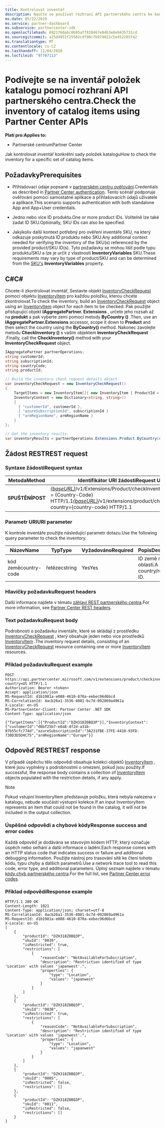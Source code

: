 ```yaml
---
title: Kontrolovat inventář
description: Naučte se používat rozhraní API partnerského centra ke kontrole inventáře konkrétní sady položek katalogu. To můžete provést k identifikaci produktů nebo SKU zákazníka.
ms.date: 05/22/2019
ms.service: partner-dashboard
ms.subservice: partnercenter-sdk
ms.openlocfilehash: 6921760abc0b95aff820467e84b3e8e9435731cd
ms.sourcegitcommit: a25d4951f25502cdf90cfb974022c5e452205f42
ms.translationtype: MT
ms.contentlocale: cs-CZ
ms.lasthandoff: 12/04/2020
ms.locfileid: "97767113"
---
```

# <a name="check-the-inventory-of-catalog-items-using-partner-center-apis"></a><span data-ttu-id="561aa-104">Podívejte se na inventář položek katalogu pomocí rozhraní API partnerského centra.</span><span class="sxs-lookup"><span data-stu-id="561aa-104">Check the inventory of catalog items using Partner Center APIs</span></span>

<span data-ttu-id="561aa-105">**Platí pro:**</span><span class="sxs-lookup"><span data-stu-id="561aa-105">**Applies to:**</span></span>

- <span data-ttu-id="561aa-106">Partnerské centrum</span><span class="sxs-lookup"><span data-stu-id="561aa-106">Partner Center</span></span>

<span data-ttu-id="561aa-107">Jak kontrolovat inventář konkrétní sady položek katalogu</span><span class="sxs-lookup"><span data-stu-id="561aa-107">How to check the inventory for a specific set of catalog items.</span></span>

## <a name="prerequisites"></a><span data-ttu-id="561aa-108">Požadavky</span><span class="sxs-lookup"><span data-stu-id="561aa-108">Prerequisites</span></span>

- <span data-ttu-id="561aa-109">Přihlašovací údaje popsané v [partnerském centru ověřování](partner-center-authentication.md).</span><span class="sxs-lookup"><span data-stu-id="561aa-109">Credentials as described in [Partner Center authentication](partner-center-authentication.md).</span></span> <span data-ttu-id="561aa-110">Tento scénář podporuje ověřování pomocí samostatné aplikace a přihlašovacích údajů uživatele a aplikace.</span><span class="sxs-lookup"><span data-stu-id="561aa-110">This scenario supports authentication with both standalone App and App+User credentials.</span></span>

- <span data-ttu-id="561aa-111">Jedno nebo více ID produktu.</span><span class="sxs-lookup"><span data-stu-id="561aa-111">One or more product IDs.</span></span> <span data-ttu-id="561aa-112">Volitelně lze také zadat ID SKU.</span><span class="sxs-lookup"><span data-stu-id="561aa-112">Optionally, SKU IDs can also be specified.</span></span>

- <span data-ttu-id="561aa-113">Jakýkoliv další kontext potřebný pro ověření inventáře SKU, na který odkazuje poskytnutá ID produktu nebo SKU.</span><span class="sxs-lookup"><span data-stu-id="561aa-113">Any additional context needed for verifying the inventory of the SKU(s) referenced by the provided product/SKU ID(s).</span></span> <span data-ttu-id="561aa-114">Tyto požadavky se mohou lišit podle typu produktu/SKU a lze je určit z vlastnosti [](product-resources.md#sku) **InventoryVariables** SKU.</span><span class="sxs-lookup"><span data-stu-id="561aa-114">These requirements may vary by type of product/SKU and can be determined from the [SKU's](product-resources.md#sku) **InventoryVariables** property.</span></span>

## <a name="c"></a><span data-ttu-id="561aa-115">C\#</span><span class="sxs-lookup"><span data-stu-id="561aa-115">C\#</span></span>

<span data-ttu-id="561aa-116">Chcete-li zkontrolovat inventář, Sestavte objekt [InventoryCheckRequest](product-resources.md#inventorycheckrequest) pomocí objektu [InventoryItem](product-resources.md#inventoryitem) pro každou položku, kterou chcete zkontrolovat.</span><span class="sxs-lookup"><span data-stu-id="561aa-116">To check the inventory, build an [InventoryCheckRequest](product-resources.md#inventorycheckrequest) object using an [InventoryItem](product-resources.md#inventoryitem) object for each item to be checked.</span></span> <span data-ttu-id="561aa-117">Pak použijte přistupující objekt **IAggregatePartner. Extensions** , určete jeho rozsah až na **produkt** a pak vyberte zemi pomocí metody **ByCountry ()** .</span><span class="sxs-lookup"><span data-stu-id="561aa-117">Then, use an **IAggregatePartner.Extensions** accessor, scope it down to **Product** and then select the country using the **ByCountry()** method.</span></span> <span data-ttu-id="561aa-118">Nakonec zavolejte metodu **CheckInventory ()** s vaším objektem **InventoryCheckRequest** .</span><span class="sxs-lookup"><span data-stu-id="561aa-118">Finally, call the **CheckInventory()** method with your **InventoryCheckRequest** object.</span></span>

``` csharp
IAggregatePartner partnerOperations;
string customerId;
string subscriptionId;
string countryCode;
string productId;

// Build the inventory check request details object.
var inventoryCheckRequest = new InventoryCheckRequest()
{
    TargetItems = new InventoryItem[]{ new InventoryItem { ProductId = productId } },
    InventoryContext = new Dictionary<string, string>()
    {
      { "customerId", customerId },
      { "azureSubscriptionId", subscriptionId }
      { "armRegionName", armRegionName }
    }
};

// Get the inventory results.
var inventoryResults = partnerOperations.Extensions.Product.ByCountry(countryCode).CheckInventory(inventoryCheckRequest);
```

## <a name="rest-request"></a><span data-ttu-id="561aa-119">Žádost REST</span><span class="sxs-lookup"><span data-stu-id="561aa-119">REST request</span></span>

### <a name="request-syntax"></a><span data-ttu-id="561aa-120">Syntaxe žádosti</span><span class="sxs-lookup"><span data-stu-id="561aa-120">Request syntax</span></span>

| <span data-ttu-id="561aa-121">Metoda</span><span class="sxs-lookup"><span data-stu-id="561aa-121">Method</span></span>   | <span data-ttu-id="561aa-122">Identifikátor URI žádosti</span><span class="sxs-lookup"><span data-stu-id="561aa-122">Request URI</span></span>                                                                                                                              |
|----------|------------------------------------------------------------------------------------------------------------------------------------------|
| <span data-ttu-id="561aa-123">**SPUŠTĚNÍ**</span><span class="sxs-lookup"><span data-stu-id="561aa-123">**POST**</span></span> | <span data-ttu-id="561aa-124">[*{baseURL}*](partner-center-rest-urls.md)/v1/Extensions/Product/checkInventory? Country = {Country-Code} HTTP/1.1</span><span class="sxs-lookup"><span data-stu-id="561aa-124">[*{baseURL}*](partner-center-rest-urls.md)/v1/extensions/product/checkInventory?country={country-code} HTTP/1.1</span></span>                        |

### <a name="uri-parameter"></a><span data-ttu-id="561aa-125">Parametr URI</span><span class="sxs-lookup"><span data-stu-id="561aa-125">URI parameter</span></span>

<span data-ttu-id="561aa-126">K kontrole inventáře použijte následující parametr dotazu.</span><span class="sxs-lookup"><span data-stu-id="561aa-126">Use the following query parameter to check the inventory.</span></span>

| <span data-ttu-id="561aa-127">Název</span><span class="sxs-lookup"><span data-stu-id="561aa-127">Name</span></span>                   | <span data-ttu-id="561aa-128">Typ</span><span class="sxs-lookup"><span data-stu-id="561aa-128">Type</span></span>     | <span data-ttu-id="561aa-129">Vyžadováno</span><span class="sxs-lookup"><span data-stu-id="561aa-129">Required</span></span> | <span data-ttu-id="561aa-130">Popis</span><span class="sxs-lookup"><span data-stu-id="561aa-130">Description</span></span>                                                     |
|------------------------|----------|----------|-----------------------------------------------------------------|
| <span data-ttu-id="561aa-131">kód země</span><span class="sxs-lookup"><span data-stu-id="561aa-131">country-code</span></span>           | <span data-ttu-id="561aa-132">řetězec</span><span class="sxs-lookup"><span data-stu-id="561aa-132">string</span></span>   | <span data-ttu-id="561aa-133">Yes</span><span class="sxs-lookup"><span data-stu-id="561aa-133">Yes</span></span>      | <span data-ttu-id="561aa-134">ID země nebo oblasti.</span><span class="sxs-lookup"><span data-stu-id="561aa-134">A country/region ID.</span></span>                                            |

### <a name="request-headers"></a><span data-ttu-id="561aa-135">Hlavičky požadavku</span><span class="sxs-lookup"><span data-stu-id="561aa-135">Request headers</span></span>

<span data-ttu-id="561aa-136">Další informace najdete v tématu [záhlaví REST partnerského centra](headers.md).</span><span class="sxs-lookup"><span data-stu-id="561aa-136">For more information, see [Partner Center REST headers](headers.md).</span></span>

### <a name="request-body"></a><span data-ttu-id="561aa-137">Text požadavku</span><span class="sxs-lookup"><span data-stu-id="561aa-137">Request body</span></span>

<span data-ttu-id="561aa-138">Podrobnosti o požadavku inventáře, které se skládají z prostředku [InventoryCheckRequest](product-resources.md#inventorycheckrequest) , který obsahuje jeden nebo více prostředků [InventoryItem](product-resources.md#inventoryitem) .</span><span class="sxs-lookup"><span data-stu-id="561aa-138">The inventory request details, consisting of an [InventoryCheckRequest](product-resources.md#inventorycheckrequest) resource containing one or more [InventoryItem](product-resources.md#inventoryitem) resources.</span></span>

### <a name="request-example"></a><span data-ttu-id="561aa-139">Příklad požadavku</span><span class="sxs-lookup"><span data-stu-id="561aa-139">Request example</span></span>

```http
POST https://api.partnercenter.microsoft.com/v1/extensions/product/checkinventory?country=US HTTP/1.1
Authorization: Bearer <token>
Accept: application/json
MS-RequestId: d1b1981a-e088-4610-870a-eebec96d6bcd
MS-CorrelationId: 4acb26a1-3536-4081-bc7d-092869a4961a
X-Locale: en-US
MS-PartnerCenter-Client: Partner Center .NET SDK
Content-Type: application/json

{"TargetItems":[{"ProductId":"DZH318Z0BQ3P"}],"InventoryContext":{"customerId":"d6bf25b7-e0a8-4f2d-a31b-97b55cfc774d","azureSubscriptionId":"3A231FBE-37FE-4410-93FD-730D3D5D4C75","armRegionName":"Europe"}}
```

## <a name="rest-response"></a><span data-ttu-id="561aa-140">Odpověď REST</span><span class="sxs-lookup"><span data-stu-id="561aa-140">REST response</span></span>

<span data-ttu-id="561aa-141">V případě úspěchu tělo odpovědi obsahuje kolekci objektů [InventoryItem](product-resources.md#inventoryitem) , které jsou vyplněny s podrobnostmi o omezení, pokud jsou použity.</span><span class="sxs-lookup"><span data-stu-id="561aa-141">If successful, the response body contains a collection of [InventoryItem](product-resources.md#inventoryitem) objects populated with the restriction details, if any apply.</span></span>

>[!NOTE]
><span data-ttu-id="561aa-142">Pokud vstupní InventoryItem představuje položku, která nebyla nalezena v katalogu, nebude součástí výstupní kolekce.</span><span class="sxs-lookup"><span data-stu-id="561aa-142">If an input InventoryItem represents an item that could not be found in the catalog, it will not be included in the output collection.</span></span>

### <a name="response-success-and-error-codes"></a><span data-ttu-id="561aa-143">Úspěšné odpovědi a chybové kódy</span><span class="sxs-lookup"><span data-stu-id="561aa-143">Response success and error codes</span></span>

<span data-ttu-id="561aa-144">Každá odpověď je dodávána se stavovým kódem HTTP, který označuje úspěch nebo selhání a další informace o ladění.</span><span class="sxs-lookup"><span data-stu-id="561aa-144">Each response comes with an HTTP status code that indicates success or failure and additional debugging information.</span></span> <span data-ttu-id="561aa-145">Použijte nástroj pro trasování sítě ke čtení tohoto kódu, typu chyby a dalších parametrů.</span><span class="sxs-lookup"><span data-stu-id="561aa-145">Use a network trace tool to read this code, error type, and additional parameters.</span></span> <span data-ttu-id="561aa-146">Úplný seznam najdete v tématu [kódy chyb partnerského centra](error-codes.md).</span><span class="sxs-lookup"><span data-stu-id="561aa-146">For the full list, see [Partner Center error codes](error-codes.md).</span></span>

### <a name="response-example"></a><span data-ttu-id="561aa-147">Příklad odpovědi</span><span class="sxs-lookup"><span data-stu-id="561aa-147">Response example</span></span>

```http
HTTP/1.1 200 OK
Content-Length: 1021
Content-Type: application/json; charset=utf-8
MS-CorrelationId: 4acb26a1-3536-4081-bc7d-092869a4961a
MS-RequestId: d1b1981a-e088-4610-870a-eebec96d6bcd
X-Locale: en-US
[
    {
        "productId": "DZH318Z0BQ3P",
        "skuId": "0039",
        "isRestricted": true,
        "restrictions": [
            {
                "reasonCode": "NotAvailableForSubscription",
                "description": "Restriction identified of type 'Location' with values 'japanwest'.",
                "properties": {
                    "type": "Location",
                    "values": "japanwest"
                }
            }
        ]
    },
    {
        "productId": "DZH318Z0BQ3P",
        "skuId": "0038",
        "isRestricted": true,
        "restrictions": [
            {
                "reasonCode": "NotAvailableForSubscription",
                "description": "Restriction identified of type 'Location' with values 'japanwest'.",
                "properties": {
                    "type": "Location",
                    "values": "japanwest"
                }
            }
        ]
    },
    {
        "productId": "DZH318Z0BQ3P",
        "skuId": "000S",
        "isRestricted": false,
        "restrictions": []
    },
    {
        "productId": "DZH318Z0BQ3P",
        "skuId": "0011",
        "isRestricted": false,
        "restrictions": []
    }
]
```
